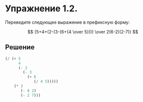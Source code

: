 # Упражнение 1.2.

Переведите следующее выражение в префиксную форму:

$$ {5+4+(2-(3-(6+{4 \over 5}))) \over 2(6-2)(2-7)} $$

## Решение

```scheme
(/ (+ 5
      4
      (- 2
        (- 3
          (+ 6
             (/ 4 5)))))
    (* 3
       (- 6 2)
       (- 2 7)))
```
